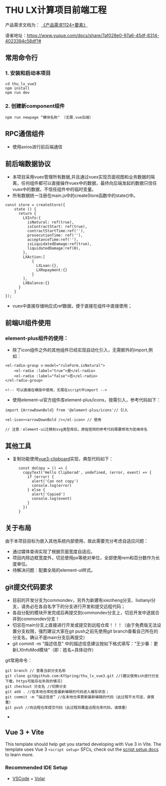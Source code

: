 
# THU LX计算项目前端工程

产品需求文档为：
[《产品需求1124+要素》](https://www.yuque.com/docs/share/7af028e0-97a6-45df-8314-4023394c58df?# )

语雀地址：https://www.yuque.com/docs/share/7af028e0-97a6-45df-8314-4023394c58df?# 

## 常用命令行

### 1. 安装和启动本项目
```
cd thu_lx_vue3
npm install
npm run dev
```
### 2. 创建新component组件
```
npm run newpage “模块名称" （无需.vue后缀）
```
## RPC通信组件
- 使用axios进行前后端通信

## 前后端数据协议
- 本项目采用vuex管理所有数据,并且通过vuex实现页面视图和业务数据的隔离，任何组件都可以直接操作vuex中的数据，最终向后端发起的数据只信任vuex中的数据，不信任组件中的临时变量。
- 所有数据统一注册在main.js中的createStore函数中的state()中。
```
const store = createStore({
    state () {
      return {
        LXInfo:{
          isNatural: ref(true),
          isContractStart: ref(true),
          contractStartTime:ref(''),
          prosecutionTime: ref(''),
          acceptanceTime:ref(''),
          isLiquidatedDamage:ref(true),
          liquidatedDamage:ref(0),
        },
        LXAction:[
            {
              LXLoan:{},
              LXRepayment:{}
            }
        ],
        LXBalance:{}
      }
    }
});
```
- vuex中直接存储响应式ref数据，便于直接在组件中直接使用；

## 前端UI组件使用

### element-plus组件的使用：
- 除了icon组件之外的其他组件已经实现自动化引入，无需额外的import,例如：
```
<el-radio-group v-model="ruleForm.isNatural">
    <el-radio :label="true">是</el-radio>
    <el-radio :label="false">否</el-radio>
</el-radio-group>

<!-- 可以直接在模版中使用，无需在script中import -->
```
- 使用element-ui官方组件库element-plus/icons，按需引入，参考代码如下：
```
import {ArrowDownBold} from '@element-plus/icons'// 引入

<el-icon><arrowDownBold /></el-icon> // 使用

// 注意：element-ui迁移到svg类型库后，原始官网的参考代码需要修改为驼峰命名
```

## 其他工具
- 复制功能使用[vue3-clipboard](https://www.npmjs.com/package/vue3-clipboard)实现，典型代码如下：
```
      const doCopy = () => {
        copyText('Hello Clipborad', undefined, (error, event) => {
          if (error) {
            alert('Can not copy')
            console.log(error)
          } else {
            alert('Copied')
            console.log(event)
          }
        })
      }
```

## 关于布局
由于本项目目标为嵌入其他系统内部使用，故此需要充分考虑自适应问题：
- 通过媒体查询实现了根据页面宽度自适应。
- 项目内除边框宽度外，切忌使用px等绝对单位，全部使用rem和百分数作为长度单位。
- 待解决问题：配置全局的element-ui样式。

## git提交代码要求
- 目前的开发分支为commondev，另外为新建有xieziheng分支、liutianyi分支，请务必在各自名字下的分支进行开发和提交远程代码；
- 各自分配的模块开发完成后再提交到commondev分支上，切忌开发中途就合并到commondev分支！
- 切忌在main分支上直接进行开发或提交到远程仓库！！！（由于免费版无法设置分支权限，强烈建议大家在git push之前先使用git branch查看自己所在的分支名，确认不是main分支后再提交）
- git commit -m "描述信息" 中的描述信息建议按如下格式填写：“王少春：更新LXInfoMod模块”（即：姓名+具体动作）

git常用命令：
```
git branch // 查看当前分支名称
git clone git@github.com:KYSpring/thu_lx_vue3.git //(建议使用ssh进行分支下载，https可能存在失败的情况)
git checkout 分支名 //切换分支
git add . //在本地仓库检查最新编辑的代码进入缓存状态；
git commit -m “描述信息” //在本地仓库更新最新编辑的代码（此过程不太可逆，请慎重）
git push //向远程仓库提交代码（此过程将覆盖远程仓库代码，请慎重）
```
- 

## Vue 3 + Vite

This template should help get you started developing with Vue 3 in Vite. The template uses Vue 3 `<script setup>` SFCs, check out the [script setup docs](https://v3.vuejs.org/api/sfc-script-setup.html#sfc-script-setup) to learn more.

### Recommended IDE Setup

- [VSCode](https://code.visualstudio.com/) + [Volar](https://marketplace.visualstudio.com/items?itemName=johnsoncodehk.volar)
